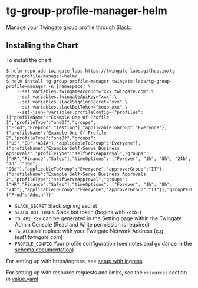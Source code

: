# tg-group-profile-manager-helm
Manage your Twingate group profile through Slack.

## Installing the Chart

To install the chart
```shell
$ helm repo add twingate-labs https://twingate-labs.github.io/tg-group-profile-manager-helm/
$ helm install tg-group-profile-manager twingate-labs/tg-group-profile-manager -n [namespace] \
    --set variables.twingateAccount="xxx.twingate.com" \
    --set variables.twingateApiKey="xxx" \
    --set variables.slackSigningSecret="xxx" \
    --set variables.slackBotToken="xoxb-xxx" \
    --set-json='variables.profileConfig={"profiles":[{"profileName":"Example One Of Profile 1","profileType":"oneOf","groups":["Prod","Preprod","Testing"],"applicableToGroup":"Everyone"},{"profileName":"Example One Of Profile 2","profileType":"oneOf","groups":["US","EU","ASIA"],"applicableToGroup":"Everyone"},{"profileName":"Example Self-Serve Business Approvals","profileType":"selfServeApproval","groups":["HR","Finance","Sales"],"timeOptions": ["Forever", "1h", "8h", "24h", "7d", "30d", "90d"],"applicableToGroup":"Everyone","approverGroup":"IT"}, {"profileName":"Example Self-Serve Business Approvals 2","profileType":"selfServeApproval","groups":["HR","Finance","Sales"],"timeOptions": ["Forever", "1h", "8h", "24h"],"applicableToGroup":"Everyone","approverGroup":"IT"}],"groupPermissions":{"Prod":"Admin"}}'
```

- `SLACK_SECRET` Slack signing secret
- `SLACK_BOT_TOKEN` Slack bot token (begins with `xoxb-`)
- `TG_API_KEY` can be generated in the Setting page within the Twingate Admin Console (Read and Write permission is required)
- `TG_ACCOUNT` replace with your Twingate Network Address (e.g. _test1.twingate.com_)
- `PROFILE_CONFIG` Your profile configuration (see notes and guidance in the [schema documentation](./docs/SCHEMA.md))

For setting up with https/ingress, see [setup with ingress](./docs/WITH_INGRESS.md)

For setting up with resource requests and limits, see the `resources` section in [value.yaml](./values.yaml)